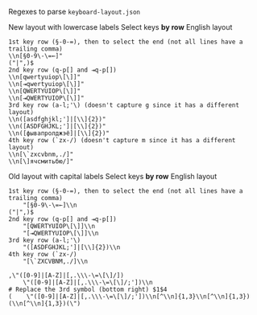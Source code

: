 Regexes to parse `keyboard-layout.json`

<!-- json -->
New layout with lowercase labels
Select keys __by row__ English layout
```
1st key row (§-0-=), then to select the end (not all lines have a trailing comma)
\\n[§0-9\-\=←]"
("|",)$
2nd key row (q-p[] and ⇥q-p[])
\\n[qwertyuiop\[\]]"
\\n[⇥qwertyuiop\[\]]"
\\n[QWERTYUIOP\[\]]"
\\n[⇥QWERTYUIOP\[\]]"
3rd key row (a-l;'\) (doesn't capture g since it has a different layout)
\\n([asdfghjkl;']|[\\]{2})"
\\n([ASDFGHJKL;']|[\\]{2})"
\\n([фывапролджэё]|[\\]{2})"
4th key row (`zx-/) (doesn't capture m since it has a different layout)
\\n[\`zxcvbnm,./]"
\\n[\]ячсмитьбю/]"
```

<!-- json -->
Old layout with capital labels
Select keys __by row__ English layout
```
1st key row (§-0-=), then to select the end (not all lines have a trailing comma)
    "[§0-9\-\=←]\\n
("|",)$
2nd key row (q-p[] and ⇥q-p[])
    "[QWERTYUIOP\[\]]\\n
    "[⇥QWERTYUIOP\[\]]\\n
3rd key row (a-l;'\)
    "([ASDFGHJKL;']|[\\]{2})\\n
4th key row (`zx-/)
    "[\`ZXCVBNM,./]\\n
```

```
,\"([0-9]|[A-Z]|[,.\\\-\=\[\]/])
    \"([0-9]|[A-Z]|[,.\\\-\=\[\]/;'])\\n
# Replace the 3rd symbol (bottom right) $1$4
(    \"([0-9]|[A-Z]|[,.\\\-\=\[\]/;'])\\n[^\\n]{1,3}\\n[^\\n]{1,3})(\\n[^\\n]{1,3})(\")
```
